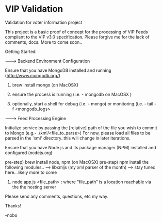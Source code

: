 VIP Validation
==============

Validation for voter information project

This project is a basic proof of concept for the processing of VIP Feeds compliant to the VIP v3.0 specification.  Please forgive me for the lack of comments, docs.  More to come soon..

Getting Started

---> Backend Environment Configuration

Ensure that you have MongoDB installed and running (http://www.mongodb.org/)

1) brew install mongo (on MacOSX)

2) ensure the process is running (i.e. - mongodb on MacOSX )

3) optionally, start a shell for debug (i.e. - mongo) or monitoring (i.e. - tail -f <mongodb_logs> 


---> Feed Processing Engine

Initialize service by passing the [relative] path of the file you wish to commit to Mongo (e.g.- ./xml/<file_to_parse>)
For now, please load all files to be parsed in the 'xml' directory..this will change in later iterations.

Ensure that you have Node.js and its package manager (NPM) installed and configured (nodejs.org)

pre-step) brew install node, npm (on MacOSX)
pre-step) npm install the following modules..
-->  libxmljs (my xml parser of the month)
-->  stay tuned here...likely more to come

1) node app.js <file_path>  : where "file_path" is a location reachable via the the hosting server

Please send any comments, questions, etc my way.

Thanks!

-nobo
 
